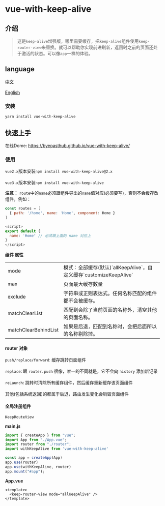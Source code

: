 # vue-with-keep-alive

## 介绍
>这是`keep-alive`增强版，哪里需要缓存，把`keep-alive`组件使用`keep-router-view`来替换。就可以帮助你实现前进刷新，返回时之前的页面还处于激活的状态。可以像`app`一样的体验。

## language
<a href="./README.md">中文</a></br>  
<a href="./README_en-US.md">English</a>

### 安装
```
yarn install vue-with-keep-alive
```

## 快速上手
在线Dome: <a href="https://byepasthub.github.io/vue-with-keep-alive/">https://byepasthub.github.io/vue-with-keep-alive/</a>

### 使用
`vue2.x`版本安装`npm install vue-with-keep-alive@2.x`</br>  
`vue3.x`版本安装`npm install vue-with-keep-alive`

**注意：**
`route`中的`name`必须跟组件导出的`name`值对应(必须要写)，否则不会缓存改组件，例如：
```js
const routes = [
  { path: '/home', name: 'Home', component: Home }
]

<script>
export default {
  name: 'Home' // 必须跟上面的 name 对应上
}
</script>
```

**组件 属性**
<table class="table table-bordered table-striped table-condensed">
  <tr>
    <td>mode</td>
	  <td>模式：全部缓存(默认)`allKeepAlive`，自定义缓存`customizeKeepAlive`</td>
  </tr>
  <tr>
    <td>max</td>
	  <td>页面最大缓存数量</td>
  </tr>
  <tr>
    <td>exclude</td>
	  <td>字符串或正则表达式。任何名称匹配的组件都不会被缓存。</td>
  </tr>
  <tr>
    <td>matchClearList</td>
	  <td>匹配到会除了当前页面的名称外，清空其他的页面名称。</td>
  </tr>
  <tr>
    <td>matchClearBehindList</td>
	  <td>如果是后退，匹配到名称时，会把后面所以的名称剔除掉。</td>
  </tr>
</table>

#### router 对象
`push/replace/forward`: 缓存跳转页面组件</br>  
`replace`: 跟 `router.push` 很像，唯一的不同就是，它不会向 `history` 添加新记录</br>  
`reLaunch`: 跳转时清除所有缓存组件，然后缓存重新缓存该页面组件</br>  
其他(包括系统返回)的都属于后退，路由发生变化会销毁页面组件</br>

#### 全局注册组件
`KeepRouteView`

**main.js**
```js
import { createApp } from "vue";
import App from "./App.vue";
import router from "./router";
import withKeepAlive from 'vue-with-keep-alive'

const app = createApp(App)
app.use(router)
app.use(withKeepAlive, router)
app.mount("#app");
```

**App.vue**
```vue
<template>
  <keep-router-view mode="allKeepAlive" />
</template>
```
